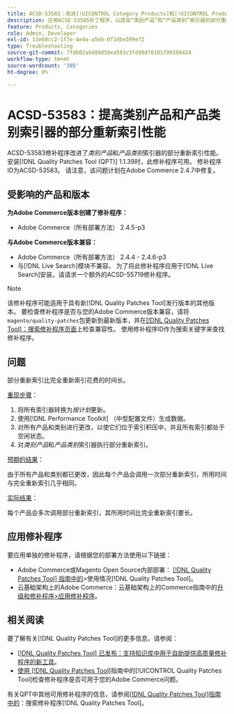 ```yaml
---
title: ACSD-53583：改进[!UICONTROL Category Products]和[!UICONTROL Product Categories]索引器的部分重新索引性能
description: 应用ACSD-53585补丁程序，以提高“类别产品”和“产品类别”索引器的部分重新索引性能。
feature: Products, Categories
role: Admin, Developer
exl-id: 11e60cc2-1f7e-4e4a-a5eb-0f1dbe399ef2
type: Troubleshooting
source-git-commit: 7fdb02a6d89d50ea593c5fd99d78101f89198424
workflow-type: tm+mt
source-wordcount: '385'
ht-degree: 0%

---
```


# ACSD-53583：提高类别产品和产品类别索引器的部分重新索引性能

ACSD-53583修补程序改进了&#x200B;*类别产品*&#x200B;和&#x200B;*产品类别*&#x200B;索引器的部分重新索引性能。 安装[!DNL Quality Patches Tool (QPT)] 1.1.39时，此修补程序可用。 修补程序ID为ACSD-53583。 请注意，该问题计划在Adobe Commerce 2.4.7中修复。

## 受影响的产品和版本

**为Adobe Commerce版本创建了修补程序：**

* Adobe Commerce（所有部署方法） 2.4.5-p3

**与Adobe Commerce版本兼容：**

* Adobe Commerce（所有部署方法） 2.4.4 - 2.4.6-p3
* 与[!DNL Live Search]模块不兼容。 为了将此修补程序应用于[!DNL Live Search]安装，请请求一个额外的ACSD-55719修补程序。

>[!NOTE]
>
>该修补程序可能适用于具有新[!DNL Quality Patches Tool]发行版本的其他版本。 要检查修补程序是否与您的Adobe Commerce版本兼容，请将`magento/quality-patches`包更新到最新版本，并在[[!DNL Quality Patches Tool]：搜索修补程序页面](https://experienceleague.adobe.com/tools/commerce-quality-patches/index.html)上检查兼容性。 使用修补程序ID作为搜索关键字来查找修补程序。

## 问题

部分重新索引比完全重新索引花费的时间长。

<u>重现步骤</u>：

1. 将所有索引器转换为&#x200B;*按计划*&#x200B;更新。
1. 使用[!DNL Performance Toolkit] （中型配置文件）生成数据。
1. 对所有产品和类别进行更改，以使它们位于索引积压中，并且所有索引都处于空闲状态。
1. 对&#x200B;*类别产品*&#x200B;和&#x200B;*产品类别*&#x200B;索引器执行部分重新索引。

<u>预期的结果</u>：

由于所有产品和类别都已更改，因此每个产品会调用一次部分重新索引，所用时间与完全重新索引几乎相同。

<u>实际结果</u>：

每个产品会多次调用部分重新索引，其所用时间比完全重新索引要长。

## 应用修补程序

要应用单独的修补程序，请根据您的部署方法使用以下链接：

* Adobe Commerce或Magento Open Source内部部署： [[!DNL Quality Patches Tool] 指南中的](/help/tools/quality-patches-tool/usage.md)>使用情况[!DNL Quality Patches Tool]。
* 云基础架构上的Adobe Commerce：云基础架构上的Commerce指南中的[升级和修补程序>应用修补程序](https://experienceleague.adobe.com/docs/commerce-cloud-service/user-guide/develop/upgrade/apply-patches.html)。

## 相关阅读

要了解有关[!DNL Quality Patches Tool]的更多信息，请参阅：

* [[!DNL Quality Patches Tool] 已发布：支持知识库中用于自助提供高质量修补程序的新工具](https://experienceleague.adobe.com/en/docs/commerce-operations/tools/quality-patches-tool/quality-patches-tool-to-self-serve-quality-patches)。
* [使用 [!DNL Quality Patches Tool]](/help/tools/quality-patches-tool/patches-available-in-qpt/check-patch-for-magento-issue-with-magento-quality-patches.md)指南中的[!UICONTROL Quality Patches Tool]检查修补程序是否可用于您的Adobe Commerce问题。


有关QPT中其他可用修补程序的信息，请参阅[[!DNL Quality Patches Tool]指南中的](https://experienceleague.adobe.com/tools/commerce-quality-patches/index.html)：搜索修补程序[!DNL Quality Patches Tool]。
